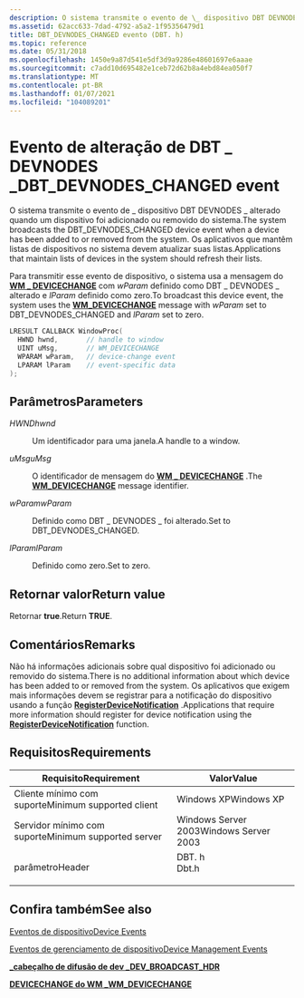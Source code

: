 ```yaml
---
description: O sistema transmite o evento de \_ dispositivo DBT DEVNODES \_ alterado quando um dispositivo foi adicionado ou removido do sistema. Os aplicativos que mantêm listas de dispositivos no sistema devem atualizar suas listas.
ms.assetid: 62acc633-7dad-4792-a5a2-1f95356479d1
title: DBT_DEVNODES_CHANGED evento (DBT. h)
ms.topic: reference
ms.date: 05/31/2018
ms.openlocfilehash: 1450e9a87d541e5df3d9a9286e48601697e6aaae
ms.sourcegitcommit: c7add10d695482e1ceb72d62b8a4ebd84ea050f7
ms.translationtype: MT
ms.contentlocale: pt-BR
ms.lasthandoff: 01/07/2021
ms.locfileid: "104089201"
---
```

# <a name="dbt_devnodes_changed-event"></a><span data-ttu-id="a972d-104">Evento de alteração de DBT \_ DEVNODES \_</span><span class="sxs-lookup"><span data-stu-id="a972d-104">DBT\_DEVNODES\_CHANGED event</span></span>

<span data-ttu-id="a972d-105">O sistema transmite o evento de \_ dispositivo DBT DEVNODES \_ alterado quando um dispositivo foi adicionado ou removido do sistema.</span><span class="sxs-lookup"><span data-stu-id="a972d-105">The system broadcasts the DBT\_DEVNODES\_CHANGED device event when a device has been added to or removed from the system.</span></span> <span data-ttu-id="a972d-106">Os aplicativos que mantêm listas de dispositivos no sistema devem atualizar suas listas.</span><span class="sxs-lookup"><span data-stu-id="a972d-106">Applications that maintain lists of devices in the system should refresh their lists.</span></span>

<span data-ttu-id="a972d-107">Para transmitir esse evento de dispositivo, o sistema usa a mensagem do [**WM \_ DEVICECHANGE**](wm-devicechange.md) com *wParam* definido como DBT \_ DEVNODES \_ alterado e *lParam* definido como zero.</span><span class="sxs-lookup"><span data-stu-id="a972d-107">To broadcast this device event, the system uses the [**WM\_DEVICECHANGE**](wm-devicechange.md) message with *wParam* set to DBT\_DEVNODES\_CHANGED and *lParam* set to zero.</span></span>


```C++
LRESULT CALLBACK WindowProc(
  HWND hwnd,       // handle to window
  UINT uMsg,       // WM_DEVICECHANGE
  WPARAM wParam,   // device-change event
  LPARAM lParam    // event-specific data
);
```



## <a name="parameters"></a><span data-ttu-id="a972d-108">Parâmetros</span><span class="sxs-lookup"><span data-stu-id="a972d-108">Parameters</span></span>

<dl> <dt>

<span data-ttu-id="a972d-109">*HWND*</span><span class="sxs-lookup"><span data-stu-id="a972d-109">*hwnd*</span></span> 
</dt> <dd>

<span data-ttu-id="a972d-110">Um identificador para uma janela.</span><span class="sxs-lookup"><span data-stu-id="a972d-110">A handle to a window.</span></span>

</dd> <dt>

<span data-ttu-id="a972d-111">*uMsg*</span><span class="sxs-lookup"><span data-stu-id="a972d-111">*uMsg*</span></span> 
</dt> <dd>

<span data-ttu-id="a972d-112">O identificador de mensagem do [**WM \_ DEVICECHANGE**](wm-devicechange.md) .</span><span class="sxs-lookup"><span data-stu-id="a972d-112">The [**WM\_DEVICECHANGE**](wm-devicechange.md) message identifier.</span></span>

</dd> <dt>

<span data-ttu-id="a972d-113">*wParam*</span><span class="sxs-lookup"><span data-stu-id="a972d-113">*wParam*</span></span> 
</dt> <dd>

<span data-ttu-id="a972d-114">Definido como DBT \_ DEVNODES \_ foi alterado.</span><span class="sxs-lookup"><span data-stu-id="a972d-114">Set to DBT\_DEVNODES\_CHANGED.</span></span>

</dd> <dt>

<span data-ttu-id="a972d-115">*lParam*</span><span class="sxs-lookup"><span data-stu-id="a972d-115">*lParam*</span></span> 
</dt> <dd>

<span data-ttu-id="a972d-116">Definido como zero.</span><span class="sxs-lookup"><span data-stu-id="a972d-116">Set to zero.</span></span>

</dd> </dl>

## <a name="return-value"></a><span data-ttu-id="a972d-117">Retornar valor</span><span class="sxs-lookup"><span data-stu-id="a972d-117">Return value</span></span>

<span data-ttu-id="a972d-118">Retornar **true**.</span><span class="sxs-lookup"><span data-stu-id="a972d-118">Return **TRUE**.</span></span>

## <a name="remarks"></a><span data-ttu-id="a972d-119">Comentários</span><span class="sxs-lookup"><span data-stu-id="a972d-119">Remarks</span></span>

<span data-ttu-id="a972d-120">Não há informações adicionais sobre qual dispositivo foi adicionado ou removido do sistema.</span><span class="sxs-lookup"><span data-stu-id="a972d-120">There is no additional information about which device has been added to or removed from the system.</span></span> <span data-ttu-id="a972d-121">Os aplicativos que exigem mais informações devem se registrar para a notificação do dispositivo usando a função [**RegisterDeviceNotification**](/windows/desktop/api/Winuser/nf-winuser-registerdevicenotificationa) .</span><span class="sxs-lookup"><span data-stu-id="a972d-121">Applications that require more information should register for device notification using the [**RegisterDeviceNotification**](/windows/desktop/api/Winuser/nf-winuser-registerdevicenotificationa) function.</span></span>

## <a name="requirements"></a><span data-ttu-id="a972d-122">Requisitos</span><span class="sxs-lookup"><span data-stu-id="a972d-122">Requirements</span></span>



| <span data-ttu-id="a972d-123">Requisito</span><span class="sxs-lookup"><span data-stu-id="a972d-123">Requirement</span></span> | <span data-ttu-id="a972d-124">Valor</span><span class="sxs-lookup"><span data-stu-id="a972d-124">Value</span></span> |
|-------------------------------------|----------------------------------------------------------------------------------|
| <span data-ttu-id="a972d-125">Cliente mínimo com suporte</span><span class="sxs-lookup"><span data-stu-id="a972d-125">Minimum supported client</span></span><br/> | <span data-ttu-id="a972d-126">Windows XP</span><span class="sxs-lookup"><span data-stu-id="a972d-126">Windows XP</span></span><br/>                                                            |
| <span data-ttu-id="a972d-127">Servidor mínimo com suporte</span><span class="sxs-lookup"><span data-stu-id="a972d-127">Minimum supported server</span></span><br/> | <span data-ttu-id="a972d-128">Windows Server 2003</span><span class="sxs-lookup"><span data-stu-id="a972d-128">Windows Server 2003</span></span><br/>                                                   |
| <span data-ttu-id="a972d-129">parâmetro</span><span class="sxs-lookup"><span data-stu-id="a972d-129">Header</span></span><br/>                   | <dl> <span data-ttu-id="a972d-130"><dt>DBT. h</dt></span><span class="sxs-lookup"><span data-stu-id="a972d-130"><dt>Dbt.h</dt></span></span> </dl> |



## <a name="see-also"></a><span data-ttu-id="a972d-131">Confira também</span><span class="sxs-lookup"><span data-stu-id="a972d-131">See also</span></span>

<dl> <dt>

[<span data-ttu-id="a972d-132">Eventos de dispositivo</span><span class="sxs-lookup"><span data-stu-id="a972d-132">Device Events</span></span>](device-events.md)
</dt> <dt>

[<span data-ttu-id="a972d-133">Eventos de gerenciamento de dispositivo</span><span class="sxs-lookup"><span data-stu-id="a972d-133">Device Management Events</span></span>](device-management-events.md)
</dt> <dt>

[<span data-ttu-id="a972d-134">**\_cabeçalho de difusão de dev \_**</span><span class="sxs-lookup"><span data-stu-id="a972d-134">**DEV\_BROADCAST\_HDR**</span></span>](/windows/desktop/api/Dbt/ns-dbt-dev_broadcast_hdr)
</dt> <dt>

[<span data-ttu-id="a972d-135">**DEVICECHANGE do WM \_**</span><span class="sxs-lookup"><span data-stu-id="a972d-135">**WM\_DEVICECHANGE**</span></span>](wm-devicechange.md)
</dt> </dl>

 

 




